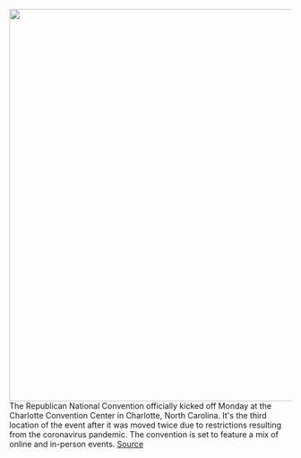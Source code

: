 <img src='https://cdn.vox-cdn.com/thumbor/GbSX06VzhcP0sfLoQ8j8PEOdq3g=/0x0:8688x5792/1200x800/filters:focal(3652x2204:5036x3588)/cdn.vox-cdn.com/uploads/chorus_image/image/67287727/1228184766.jpg.0.jpg' width='700px' /><br/>
The Republican National Convention officially kicked off Monday at the Charlotte Convention Center in Charlotte, North Carolina. It's the third location of the event after it was moved twice due to restrictions resulting from the coronavirus pandemic. The convention is set to feature a mix of online and in-person events.
<a href='https://www.theverge.com/2020/8/24/21399761/republican-national-convention-rnc-watch-live-stream-start-time-donald-trump'> Source <a/>